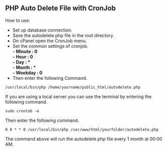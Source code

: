 ## PHP Auto Delete File with CronJob
How to use:
- Set up database connection.
- Save the autodelete.php file in the root directory.
- On cPanel open the CronJob menu.
- Set the common settings of cronjob.<br>
<b>- Minute : 0</b><br>
<b>- Hour : 0</b><br>
<b>- Day : *</b><br>
<b>- Month : *</b><br>
<b>- Weekday : 0</b>
- Then enter the following Command.<br>
```
/usr/local/bin/php /home/yourname/public_html/autodelete.php
```
If you are using a local server you can use the terminal by entering the following command.<br>
```
sudo crontab -e
```
Then enter the following command.<br>
```
0 0 * * 0 /usr/local/bin/php /var/www/html/yourfolder/autodelete.php
```
The command above will run the autodelete.php file every 1 month at 00:00 AM.

